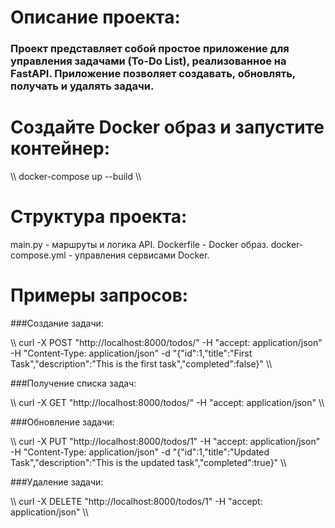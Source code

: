 # Описание проекта:
### Проект представляет собой простое приложение для управления задачами (To-Do List), реализованное на FastAPI. Приложение позволяет создавать, обновлять, получать и удалять задачи.

# Создайте Docker образ и запустите контейнер:

\\\ 
docker-compose up --build
\\\ 

# Структура проекта:
main.py - маршруты и логика API.
Dockerfile - Docker образ.
docker-compose.yml - управления сервисами Docker.

# Примеры запросов:
###Создание задачи:

\\\ 
curl -X POST "http://localhost:8000/todos/" -H "accept: application/json" -H "Content-Type: application/json" -d "{\"id\":1,\"title\":\"First Task\",\"description\":\"This is the first task\",\"completed\":false}"
\\\ 

###Получение списка задач:

\\\ 
curl -X GET "http://localhost:8000/todos/" -H "accept: application/json"
\\\ 

###Обновление задачи:

\\\ 
curl -X PUT "http://localhost:8000/todos/1" -H "accept: application/json" -H "Content-Type: application/json" -d "{\"id\":1,\"title\":\"Updated Task\",\"description\":\"This is the updated task\",\"completed\":true}"
\\\ 

###Удаление задачи:

\\\ 
curl -X DELETE "http://localhost:8000/todos/1" -H "accept: application/json"
\\\ 
